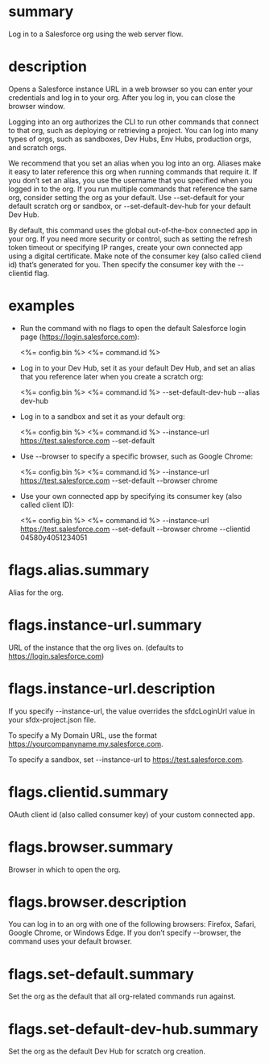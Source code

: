 # summary

Log in to a Salesforce org using the web server flow.

# description

Opens a Salesforce instance URL in a web browser so you can enter your credentials and log in to your org. After you log in, you can close the browser window.

Logging into an org authorizes the CLI to run other commands that connect to that org, such as deploying or retrieving a project. You can log into many types of orgs, such as sandboxes, Dev Hubs, Env Hubs, production orgs, and scratch orgs.

We recommend that you set an alias when you log into an org. Aliases make it easy to later reference this org when running commands that require it. If you don’t set an alias, you use the username that you specified when you logged in to the org. If you run multiple commands that reference the same org, consider setting the org as your default. Use --set-default for your default scratch org or sandbox, or --set-default-dev-hub for your default Dev Hub.

By default, this command uses the global out-of-the-box connected app in your org. If you need more security or control, such as setting the refresh token timeout or specifying IP ranges, create your own connected app using a digital certificate. Make note of the consumer key (also called cliend id) that’s generated for you. Then specify the consumer key with the --clientid flag.

# examples

- Run the command with no flags to open the default Salesforce login page (https://login.salesforce.com):

  <%= config.bin %> <%= command.id %>

- Log in to your Dev Hub, set it as your default Dev Hub, and set an alias that you reference later when you create a scratch org:

  <%= config.bin %> <%= command.id %> --set-default-dev-hub --alias dev-hub

- Log in to a sandbox and set it as your default org:

  <%= config.bin %> <%= command.id %> --instance-url https://test.salesforce.com --set-default

- Use --browser to specify a specific browser, such as Google Chrome:

  <%= config.bin %> <%= command.id %> --instance-url https://test.salesforce.com --set-default --browser chrome

- Use your own connected app by specifying its consumer key (also called client ID):

  <%= config.bin %> <%= command.id %> --instance-url https://test.salesforce.com --set-default --browser chrome --clientid 04580y4051234051

# flags.alias.summary

Alias for the org.

# flags.instance-url.summary

URL of the instance that the org lives on. (defaults to https://login.salesforce.com)

# flags.instance-url.description

If you specify --instance-url, the value overrides the sfdcLoginUrl value in your sfdx-project.json file.

To specify a My Domain URL, use the format https://yourcompanyname.my.salesforce.com.

To specify a sandbox, set --instance-url to https://test.salesforce.com.

# flags.clientid.summary

OAuth client id (also called consumer key) of your custom connected app.

# flags.browser.summary

Browser in which to open the org.

# flags.browser.description

You can log in to an org with one of the following browsers: Firefox, Safari, Google Chrome, or Windows Edge. If you don’t specify --browser, the command uses your default browser.

# flags.set-default.summary

Set the org as the default that all org-related commands run against.

# flags.set-default-dev-hub.summary

Set the org as the default Dev Hub for scratch org creation.
